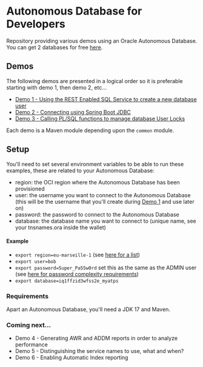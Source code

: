 # Autonomous Database for Developers

Repository providing various demos using an Oracle Autonomous Database. You can get 2 databases for free [here](https://www.oracle.com/cloud/free/).

## Demos
The following demos are presented in a logical order so it is preferable starting with demo 1, then demo 2, etc...
- [Demo 1 - Using the REST Enabled SQL Service to create a new database user](./sqlviarest)
- [Demo 2 - Connecting using Spring Boot JDBC](./connecting)
- [Demo 3 - Calling PL/SQL functions to manage database User Locks](./userlocks)

Each demo is a Maven module depending upon the `common` module.

## Setup
You'll need to set several environment variables to be able to run these examples, these are related to your Autonomous Database:
- region: the OCI region where the Autonomous Database has been provisioned
- user: the username you want to connect to the Autonomous Database 
  (this will be the username that you'll create during [Demo 1](./sqlviarest) and use later on)
- password: the password to connect to the Autonomous Database
- database: the database name you want to connect to (unique name, see your tnsnames.ora inside the wallet)

#### Example
- `export region=eu-marseille-1` (see [here for a list](https://docs.cloud.oracle.com/en-us/iaas/Content/General/Concepts/regions.htm#top))
- `export user=bob`
- `export password=5uper_Pa55w0rd` set this as the same as the ADMIN user (see [here for password complexity 
  requirements](https://docs.oracle.com/en/cloud/paas/autonomous-database/adbsa/manage-users-create.html#GUID-72DFAF2A-C4C3-4FAC-A75B-846CC6EDBA3F))
- `export database=iq1ffzid3wfss2e_myatps`

### Requirements
Apart an Autonomous Database, you'll need a JDK 17 and Maven.

### Coming next...
- Demo 4 - Generating AWR and ADDM reports in order to analyze performance
- Demo 5 -  Distinguishing the service names to use, what and when?
- Demo 6 - Enabling Automatic Index reporting
